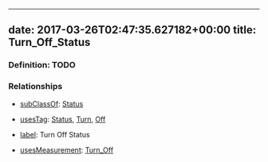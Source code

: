 
---
date: 2017-03-26T02:47:35.627182+00:00
title: Turn_Off_Status
---
### Definition: TODO

### Relationships

* [subClassOf](http://www.w3.org/2000/01/rdf-schema#subClassOf): [Status](https://brickschema.org/schema/1.0/Brick#Status)

* [usesTag](https://brickschema.org/schema/1.0/BrickFrame#usesTag): [Status](https://brickschema.org/schema/1.0/BrickTag#Status), [Turn](https://brickschema.org/schema/1.0/BrickTag#Turn), [Off](https://brickschema.org/schema/1.0/BrickTag#Off)

* [label](http://www.w3.org/2000/01/rdf-schema#label): Turn Off Status

* [usesMeasurement](https://brickschema.org/schema/1.0/BrickFrame#usesMeasurement): [Turn_Off](https://brickschema.org/schema/1.0/Brick#Turn_Off)
